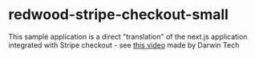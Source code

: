 # redwood-stripe-checkout-small
 
This sample application is a direct "translation" of the next.js application integrated with Stripe checkout - see [this video](https://www.youtube.com/watch?v=YQjB1ZjTj8c) made by Darwin Tech

